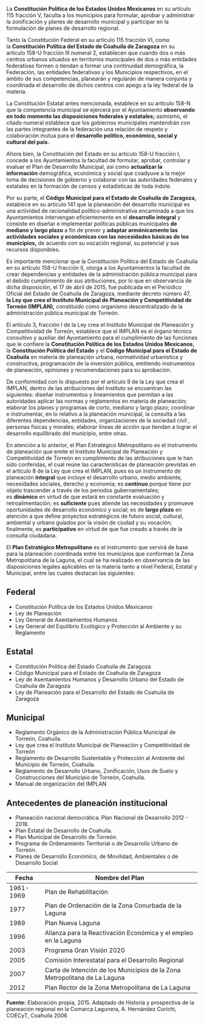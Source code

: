 
La **Constitución Política de los Estados Unidos Mexicanos** en su artículo 115 fracción V, faculta a los municipios para formular, aprobar y administrar la zonificación y planes de desarrollo municipal y participar en la formulación de planes de desarrollo regional.

Tanto la Constitución Federal en su artículo 115 fracción VI, como la **Constitución Política del Estado de Coahuila de Zaragoza** en su artículo 158-U fracción III numeral 2, establecen que cuando dos o más centros urbanos situados en territorios municipales de dos o más entidades federativas formen o tiendan a formar una continuidad demográfica, la Federación, las entidades federativas y los Municipios respectivos, en el ámbito de sus competencias, planearán y regularán de manera conjunta y coordinada el desarrollo de dichos centros con apego a la ley federal de la materia.

La Constitución Estatal antes mencionada, establece en su artículo 158-N que la competencia municipal se ejercerá por el Ayuntamiento **observando en todo momento las disposiciones federales y estatales;** asimismo, el citado numeral establece que los gobiernos municipales mantendrán con las partes integrantes de la federación una relación de respeto y colaboración mutua para el **desarrollo político, económico, social y cultural del país.**

Ahora bien, la Constitución del Estado en su artículo 158-U fracción I, concede a los Ayuntamientos la facultad de formular, aprobar, controlar y evaluar el Plan de Desarrollo Municipal, así como **actualizar la información** demográfica, económica y social que coadyuve a la mejor toma de decisiones de gobierno y colaborar con las autoridades federales y estatales en la formación de censos y estadísticas de toda índole.

Por su parte, el **Código Municipal para el Estado de Coahuila de Zaragoza,** establece en su artículo 141 que la planeación del desarrollo municipal es una actividad de racionalidad político-administrativa encaminada a que los Ayuntamientos intervengan eficientemente en el **desarrollo integral** y consiste en diseñar e implementar políticas públicas municipales **de mediano y largo plazo** a fin de prever y **adaptar armónicamente las actividades sociales y económicas con las necesidades básicas de los municipios,** de acuerdo con su vocación regional, su potencial y sus recursos disponibles.

Es importante mencionar que la Constitución Política del Estado de Coahuila en su artículo 158-U fracción II, otorga a los Ayuntamientos la facultad de crear dependencias y entidades de la administración pública municipal para el debido cumplimiento de sus atribuciones, por lo que en observancia de dicha disposición, el 17 de abril de 2015, fue publicada en el Periódico Oficial del Estado de Coahuila de Zaragoza, mediante decreto número 47, **la Ley que crea el Instituto Municipal de Planeación y Competitividad de Torreón (IMPLAN),** constituido como organismo descentralizado de la administración pública municipal de Torreón.

El artículo 3, fracción I de la Ley crea el Instituto Municipal de Planeación y Competitividad de Torreón, establece que el IMPLAN es el órgano técnico consultivo y auxiliar del Ayuntamiento para el cumplimiento de las funciones que le confiere la **Constitución Política de los Estados Unidos Mexicanos,** la **Constitución Política del Estado** y el **Código Municipal para el Estado de Coahuila** en materia de planeación urbana, normatividad urbanística y constructiva, programación de la inversión pública, emitiendo instrumentos de planeación, opiniones y recomendaciones para su aprobación.

De conformidad con lo dispuesto por el artículo 9 de la Ley que crea el IMPLAN, dentro de las atribuciones del Instituto se encuentran las siguientes: diseñar instrumentos y lineamientos que permitan a las autoridades aplicar las normas y reglamentos en materia de planeación; elaborar los planes y programas de corto, mediano y largo plazo; coordinar e instrumentar, en lo relativo a la planeación municipal, la consulta a las diferentes dependencias, entidades, organizaciones de la sociedad civil , personas físicas y morales; elaborar líneas de acción que tiendan a lograr el desarrollo equilibrado del municipio, entre otras.

En atención a lo anterior, el Plan Estratégico Metropolitano es el instrumento de planeación que emite el Instituto Municipal de Planeación y Competitividad de Torreón en cumplimiento de las atribuciones que le han sido conferidas, el cual reúne las características de planeación previstas en el artículo 8 de la Ley que crea el IMPLAN, pues es un instrumento de planeación **integral** que incluye el desarrollo urbano, medio ambiente, necesidades sociales, derecho y economía; es **continuo** porque tiene por objeto trascender a través de los periodos gubernamentales; es **dinámico** en virtud de que estará en constante evaluación y retroalimentación; es **suficiente** pues atiende las necesidades y promueve oportunidades de desarrollo económico y social; es de **largo plazo** en atención a que define proyectos estratégicos de futuro social, cultural, ambiental y urbano guiados por la visión de ciudad y su vocación; finalmente, es **participativo** en virtud de que fue creado a través de la consulta ciudadana.

El **Plan Estratégico Metropolitano** es el instrumento que servirá de base para la planeación coordinada entre los municipios que conforman la Zona Metropolitana de la Laguna, el cual se ha realizado en observancia de las disposiciones legales aplicables en la materia tanto a nivel Federal, Estatal y Municipal, entre las cuales destacan las siguientes:

## Federal

* Constitución Política de los Estados Unidos Mexicanos
* Ley de Planeación
* Ley General de Asentamientos Humanos
* Ley General del Equilibrio Ecológico y Protección al Ambiente y su Reglamento

## Estatal

* Constitución Política del Estado Coahuila de Zaragoza
* Código Municipal para el Estado de Coahuila de Zaragoza
* Ley de Asentamientos Humanos y Desarrollo Urbano del Estado de Coahuila de Zaragoza
* Ley de Planeación para el Desarrollo del Estado de Coahuila de Zaragoza

## Municipal

* Reglamento Orgánico de la Administración Pública Municipal de Torreón, Coahuila.
* Ley que crea el Instituto Municipal de Planeación y Competitividad de Torreón
* Reglamento de Desarrollo Sustentable y Protección al Ambiente del Municipio de Torreón, Coahuila.
* Reglamento de Desarrollo Urbano, Zonificación, Usos de Suelo y Construcciones del Municipio de Torreón, Coahuila.
* Manual de organización del IMPLAN

## Antecedentes de planeación institucional

* Planeación nacional democrática: Plan Nacional de Desarrollo 2012 - 2018.
* Plan Estatal de Desarrollo de Coahuila.
* Plan Municipal de Desarrollo de Torreón.
* Programa de Ordenamiento Territorial o de Desarrollo Urbano de Torreón.
* Planes de Desarrollo Económico, de Movilidad, Ambientales o de Desarrollo Social

Fecha     | Nombre del Plan
----------|---------------------------------------------------------------------------
1961-1969 | Plan de Rehabilitación
1977      | Plan de Ordenación de la Zona Conurbada de la Laguna
1989      | Plan Nueva Laguna
1996      | Alianza para la Reactivación Económica y el empleo en la Laguna
2003      | Programa Gran Visión 2020
2005      | Comisión Interestatal para el Desarrollo Regional
2007      | Carta de Intención de los Municipios de la Zona Metropolitana de La Laguna
2012      | Plan Rector de la Zona Metropolitana de La Laguna

**Fuente:** Elaboración propia, 2015. Adaptado de Historia y prospectiva de la planeación regional en la Comarca Lagunera, A. Hernández Corichi, COECyT, Coahuila 2006
